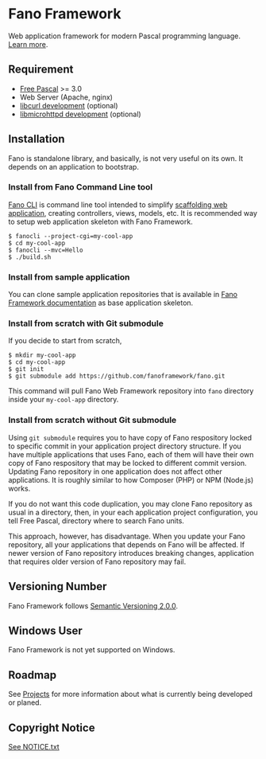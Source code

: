 # Fano Framework

Web application framework for modern Pascal programming language.
[Learn more](https://fanoframework.github.io).

## Requirement

- [Free Pascal](https://www.freepascal.org/) >= 3.0
- Web Server (Apache, nginx)
- [libcurl development](https://curl.haxx.se/libcurl/) (optional)
- [libmicrohttpd development](https://www.gnu.org/software/libmicrohttpd/) (optional)

## Installation

Fano is standalone library, and basically, is not very useful on its own.
It depends on an application to bootstrap.

### Install from Fano Command Line tool

[Fano CLI](https://github.com/fanoframework/fano-cli) is command line tool intended to simplify
[scaffolding web application](https://fanoframework.github.io/scaffolding-with-fano-cli/), creating controllers, views, models, etc. It is recommended way to setup web application skeleton with Fano Framework.

    $ fanocli --project-cgi=my-cool-app
    $ cd my-cool-app
    $ fanocli --mvc=Hello
    $ ./build.sh

### Install from sample application

You can clone sample application repositories that is available in
[Fano Framework documentation](https://fanoframework.github.io/examples) as base application skeleton.

### Install from scratch with Git submodule

If you decide to start from scratch,

    $ mkdir my-cool-app
    $ cd my-cool-app
    $ git init
    $ git submodule add https://github.com/fanoframework/fano.git

This command will pull Fano Web Framework repository into `fano` directory inside your `my-cool-app` directory.

### Install from scratch without Git submodule

Using `git submodule` requires you to have copy of Fano respository locked to specific commit in your application project directory structure. If you have multiple applications that uses Fano, each of them will have their own copy of Fano respository that may be locked to different commit version. Updating Fano repository in one application does not affect other applications. It is roughly similar to how Composer (PHP) or NPM (Node.js) works.

If you do not want this code duplication, you may clone Fano repository as usual
in a directory, then, in your each application project configuration, you tell
Free Pascal, directory where to search Fano units.

This approach, however, has disadvantage. When you update your Fano repository,
all your applications that depends on Fano will be affected. If newer version of Fano repository introduces breaking changes, application that requires older version of Fano repository may fail.

## Versioning Number

Fano Framework follows [Semantic Versioning 2.0.0](https://semver.org/#semantic-versioning-200).

## Windows User

Fano Framework is not yet supported on Windows.

## Roadmap

See [Projects](https://github.com/orgs/fanoframework/projects) for more information about what is currently being developed or planed.

## Copyright Notice

[See NOTICE.txt](NOTICE.txt)
